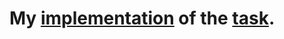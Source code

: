 # My [implementation](https://ra44o.github.io/piskel-clone/) of the [task](https://github.com/rolling-scopes-school/tasks/blob/2018-Q3/tasks/piskel-clone.md).
